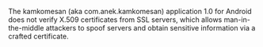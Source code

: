 The kamkomesan (aka com.anek.kamkomesan) application 1.0 for Android does not verify X.509 certificates from SSL servers, which allows man-in-the-middle attackers to spoof servers and obtain sensitive information via a crafted certificate.